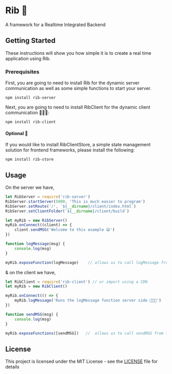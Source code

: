 # Rib 🥩
A framework for a Realtime Integrated Backend

## Getting Started

These instructions will show you how simple it is to create a real time application using Rib.

### Prerequisites

First, you are going to need to install Rib for the dynamic server communication as well as some simple functions to start your server.

```
npm install rib-server
```

Next, you are going to need to install RibClient for the dynamic client communication 👨🏻‍💻:
```
npm install rib-client
```

#### Optional 🏬
If you would like to install RibClientStore, a simple state management solution for frontend frameworks, please install the following:

```
npm install rib-store
```

## Usage

On the server we have,

```js
let RibServer = require('rib-server')
RibServer.startServer(5000, 'This is much easier to program')
RibServer.setRoute('/', `${__dirname}/client/index.html`)
RibServer.setClientFolder(`${__dirname}/client/build`)

let myRib = new RibServer()
myRib.onConnect((client) => {
    client.sendMSG('Welcome to this example 😃')
})

function logMessage(msg) {
    console.log(msg)
}

myRib.exposeFunction(logMessage)    // allows us to call logMessage from the client
```

& on the client we have,

```js
let RibClient = require('rib-client') // or import using a CDN
let myRib = new RibClient()

myRib.onConnect(() => {
    myRib.logMessage('Runs the logMessage function server side 👨🏻‍💻')
})

function sendMSG(msg) {
    console.log(msg)
}

myRib.exposeFunctions([sendMSG])   //  allows us to call sendMSG from the server
```


## License

This project is licensed under the MIT License - see the [LICENSE](LICENSE) file for details
